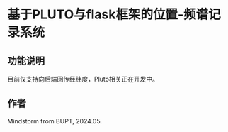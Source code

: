 # 基于PLUTO与flask框架的位置-频谱记录系统

## 功能说明

目前仅支持向后端回传经纬度，Pluto相关正在开发中。

## 作者

Mindstorm from BUPT, 2024.05.
